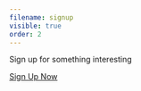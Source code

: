 ```yaml
---
filename: signup
visible: true
order: 2
---
```

Sign up for something interesting
<div class="cta-signup">
<a href="/signup/main">Sign Up Now</a>
</div>